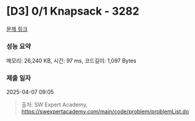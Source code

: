 # [D3] 0/1 Knapsack - 3282 

[문제 링크](https://swexpertacademy.com/main/code/problem/problemDetail.do?contestProbId=AWBJAVpqrzQDFAWr) 

### 성능 요약

메모리: 26,240 KB, 시간: 97 ms, 코드길이: 1,097 Bytes

### 제출 일자

2025-04-07 09:05



> 출처: SW Expert Academy, https://swexpertacademy.com/main/code/problem/problemList.do